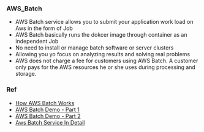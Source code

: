 ### AWS_Batch
- AWS Batch service allows you to submit your application work load on Aws in the form of Job
- AWS Batch basically runs the dokcer image through container as an independent Job
- No need to install or manage batch software or server clusters
- Allowing you yo focus on analyzing results and solving real problems
- AWS does not charge a fee for customers using AWS Batch. A customer only pays for the AWS resources he or she uses during processing and storage.


### Ref
- [How AWS Batch Works](https://www.youtube.com/watch?v=T4aAWrGHmxQ)
- [AWS Batch Demo - Part 1](https://www.youtube.com/watch?v=-gX9Sr6fdVc)
- [AWS Batch Demo - Part 2](https://www.youtube.com/watch?v=HTtOJn2RHqA)
- [Aws Batch Service In Detail](https://www.youtube.com/watch?v=egipS1_ObIs)
